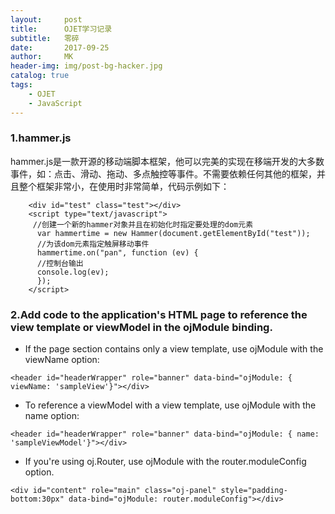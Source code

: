 ```yaml
---
layout:     post
title:      OJET学习记录
subtitle:   零碎
date:       2017-09-25
author:     MK
header-img: img/post-bg-hacker.jpg
catalog: true
tags:
    - OJET
    - JavaScript
---
```

### 1.hammer.js
  hammer.js是一款开源的移动端脚本框架，他可以完美的实现在移端开发的大多数事件，如：点击、滑动、拖动、多点触控等事件。不需要依赖任何其他的框架，并
  且整个框架非常小，在使用时非常简单，代码示例如下：

```
    <div id="test" class="test"></div>
  	<script type="text/javascript">
  	 //创建一个新的hammer对象并且在初始化时指定要处理的dom元素
  	  var hammertime = new Hammer(document.getElementById("test"));
  	  //为该dom元素指定触屏移动事件
  	  hammertime.on("pan", function (ev) {
  	  //控制台输出
  	  console.log(ev);
  	  });
  	</script>
```

### 2.Add code to the application's HTML page to reference the view template or viewModel in the ojModule binding.

- If the page section contains only a view template, use ojModule with the viewName option:

```
<header id="headerWrapper" role="banner" data-bind="ojModule: { viewName: 'sampleView'}"></div>
```

- To reference a viewModel with a view template, use ojModule with the name option:

```
<header id="headerWrapper" role="banner" data-bind="ojModule: { name: 'sampleViewModel'}"></div>
```

- If you're using oj.Router, use ojModule with the router.moduleConfig option.

```
<div id="content" role="main" class="oj-panel" style="padding-bottom:30px" data-bind="ojModule: router.moduleConfig"></div>
```